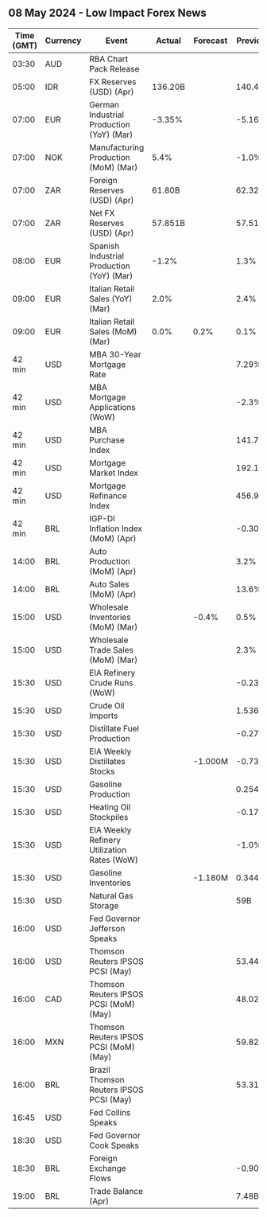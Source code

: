 ## 08 May 2024 - Low Impact Forex News

| Time (GMT) | Currency | Event | Actual | Forecast | Previous |
|------|----------|-------|--------|----------|----------|
| 03:30 | AUD | RBA Chart Pack Release |  |  |  |
| 05:00 | IDR | FX Reserves (USD) (Apr) | 136.20B |  | 140.40B |
| 07:00 | EUR | German Industrial Production (YoY) (Mar) | -3.35% |  | -5.16% |
| 07:00 | NOK | Manufacturing Production (MoM) (Mar) | 5.4% |  | -1.0% |
| 07:00 | ZAR | Foreign Reserves (USD) (Apr) | 61.80B |  | 62.32B |
| 07:00 | ZAR | Net FX Reserves (USD) (Apr) | 57.851B |  | 57.513B |
| 08:00 | EUR | Spanish Industrial Production (YoY) (Mar) | -1.2% |  | 1.3% |
| 09:00 | EUR | Italian Retail Sales (YoY) (Mar) | 2.0% |  | 2.4% |
| 09:00 | EUR | Italian Retail Sales (MoM) (Mar) | 0.0% | 0.2% | 0.1% |
| 42 min | USD | MBA 30-Year Mortgage Rate |  |  | 7.29% |
| 42 min | USD | MBA Mortgage Applications (WoW) |  |  | -2.3% |
| 42 min | USD | MBA Purchase Index |  |  | 141.7 |
| 42 min | USD | Mortgage Market Index |  |  | 192.1 |
| 42 min | USD | Mortgage Refinance Index |  |  | 456.9 |
| 42 min | BRL | IGP-DI Inflation Index (MoM) (Apr) |  |  | -0.30% |
| 14:00 | BRL | Auto Production (MoM) (Apr) |  |  | 3.2% |
| 14:00 | BRL | Auto Sales (MoM) (Apr) |  |  | 13.6% |
| 15:00 | USD | Wholesale Inventories (MoM) (Mar) |  | -0.4% | 0.5% |
| 15:00 | USD | Wholesale Trade Sales (MoM) (Mar) |  |  | 2.3% |
| 15:30 | USD | EIA Refinery Crude Runs (WoW) |  |  | -0.230M |
| 15:30 | USD | Crude Oil Imports |  |  | 1.536M |
| 15:30 | USD | Distillate Fuel Production |  |  | -0.271M |
| 15:30 | USD | EIA Weekly Distillates Stocks |  | -1.000M | -0.732M |
| 15:30 | USD | Gasoline Production |  |  | 0.254M |
| 15:30 | USD | Heating Oil Stockpiles |  |  | -0.179M |
| 15:30 | USD | EIA Weekly Refinery Utilization Rates (WoW) |  |  | -1.0% |
| 15:30 | USD | Gasoline Inventories |  | -1.180M | 0.344M |
| 15:30 | USD | Natural Gas Storage |  |  | 59B |
| 16:00 | USD | Fed Governor Jefferson Speaks |  |  |  |
| 16:00 | USD | Thomson Reuters IPSOS PCSI (May) |  |  | 53.44 |
| 16:00 | CAD | Thomson Reuters IPSOS PCSI (MoM) (May) |  |  | 48.02 |
| 16:00 | MXN | Thomson Reuters IPSOS PCSI (MoM) (May) |  |  | 59.82 |
| 16:00 | BRL | Brazil Thomson Reuters IPSOS PCSI (May) |  |  | 53.31 |
| 16:45 | USD | Fed Collins Speaks |  |  |  |
| 18:30 | USD | Fed Governor Cook Speaks |  |  |  |
| 18:30 | BRL | Foreign Exchange Flows |  |  | -0.905B |
| 19:00 | BRL | Trade Balance (Apr) |  |  | 7.48B |

